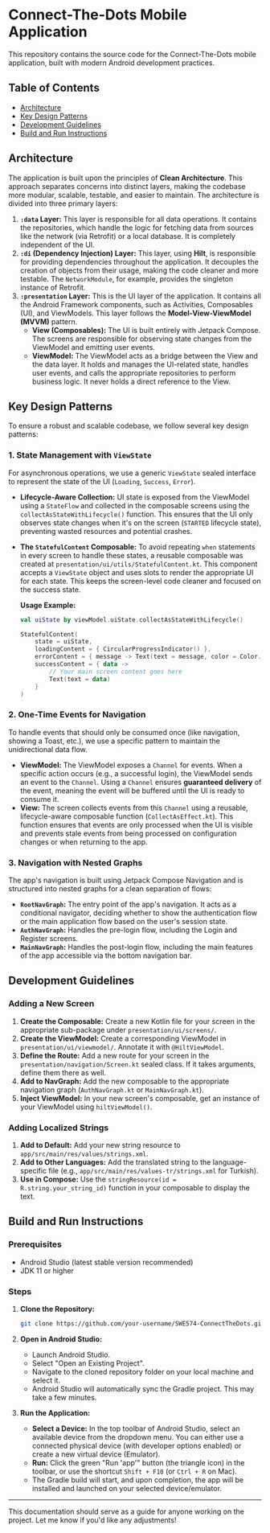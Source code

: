 # Connect-The-Dots Mobile Application

This repository contains the source code for the Connect-The-Dots mobile application, built with modern Android development practices.

## Table of Contents
- [Architecture](#architecture)
- [Key Design Patterns](#key-design-patterns)
- [Development Guidelines](#development-guidelines)
- [Build and Run Instructions](#build-and-run-instructions)

## Architecture

The application is built upon the principles of **Clean Architecture**. This approach separates concerns into distinct layers, making the codebase more modular, scalable, testable, and easier to maintain. The architecture is divided into three primary layers:

1.  **`:data` Layer:** This layer is responsible for all data operations. It contains the repositories, which handle the logic for fetching data from sources like the network (via Retrofit) or a local database. It is completely independent of the UI.
2.  **`:di` (Dependency Injection) Layer:** This layer, using **Hilt**, is responsible for providing dependencies throughout the application. It decouples the creation of objects from their usage, making the code cleaner and more testable. The `NetworkModule`, for example, provides the singleton instance of Retrofit.
3.  **`:presentation` Layer:** This is the UI layer of the application. It contains all the Android Framework components, such as Activities, Composables (UI), and ViewModels. This layer follows the **Model-View-ViewModel (MVVM)** pattern.
    *   **View (Composables):** The UI is built entirely with Jetpack Compose. The screens are responsible for observing state changes from the ViewModel and emitting user events.
    *   **ViewModel:** The ViewModel acts as a bridge between the View and the data layer. It holds and manages the UI-related state, handles user events, and calls the appropriate repositories to perform business logic. It never holds a direct reference to the View.

## Key Design Patterns

To ensure a robust and scalable codebase, we follow several key design patterns:

### 1. State Management with `ViewState`

For asynchronous operations, we use a generic `ViewState` sealed interface to represent the state of the UI (`Loading`, `Success`, `Error`).

- **Lifecycle-Aware Collection:** UI state is exposed from the ViewModel using a `StateFlow` and collected in the composable screens using the `collectAsStateWithLifecycle()` function. This ensures that the UI only observes state changes when it's on the screen (`STARTED` lifecycle state), preventing wasted resources and potential crashes.

- **The `StatefulContent` Composable:** To avoid repeating `when` statements in every screen to handle these states, a reusable composable was created at `presentation/ui/utils/StatefulContent.kt`. This component accepts a `ViewState` object and uses slots to render the appropriate UI for each state. This keeps the screen-level code cleaner and focused on the success state.

  **Usage Example:**
  ```kotlin
  val uiState by viewModel.uiState.collectAsStateWithLifecycle()

  StatefulContent(
      state = uiState,
      loadingContent = { CircularProgressIndicator() },
      errorContent = { message -> Text(text = message, color = Color.Red) },
      successContent = { data ->
          // Your main screen content goes here
          Text(text = data)
      }
  )
  ```

### 2. One-Time Events for Navigation

To handle events that should only be consumed once (like navigation, showing a Toast, etc.), we use a specific pattern to maintain the unidirectional data flow.
- **ViewModel:** The ViewModel exposes a `Channel` for events. When a specific action occurs (e.g., a successful login), the ViewModel sends an event to the `Channel`. Using a `Channel` ensures **guaranteed delivery** of the event, meaning the event will be buffered until the UI is ready to consume it.
- **View:** The screen collects events from this `Channel` using a reusable, lifecycle-aware composable function (`CollectAsEffect.kt`). This function ensures that events are only processed when the UI is visible and prevents stale events from being processed on configuration changes or when returning to the app.

### 3. Navigation with Nested Graphs

The app's navigation is built using Jetpack Compose Navigation and is structured into nested graphs for a clean separation of flows:
- **`RootNavGraph`:** The entry point of the app's navigation. It acts as a conditional navigator, deciding whether to show the authentication flow or the main application flow based on the user's session state.
- **`AuthNavGraph`:** Handles the pre-login flow, including the Login and Register screens.
- **`MainNavGraph`:** Handles the post-login flow, including the main features of the app accessible via the bottom navigation bar.

## Development Guidelines

### Adding a New Screen

1.  **Create the Composable:** Create a new Kotlin file for your screen in the appropriate sub-package under `presentation/ui/screens/`.
2.  **Create the ViewModel:** Create a corresponding ViewModel in `presentation/ui/viewmodel/`. Annotate it with `@HiltViewModel`.
3.  **Define the Route:** Add a new route for your screen in the `presentation/navigation/Screen.kt` sealed class. If it takes arguments, define them there as well.
4.  **Add to NavGraph:** Add the new composable to the appropriate navigation graph (`AuthNavGraph.kt` or `MainNavGraph.kt`).
5.  **Inject ViewModel:** In your new screen's composable, get an instance of your ViewModel using `hiltViewModel()`.

### Adding Localized Strings

1.  **Add to Default:** Add your new string resource to `app/src/main/res/values/strings.xml`.
2.  **Add to Other Languages:** Add the translated string to the language-specific file (e.g., `app/src/main/res/values-tr/strings.xml` for Turkish).
3.  **Use in Compose:** Use the `stringResource(id = R.string.your_string_id)` function in your composable to display the text.

## Build and Run Instructions

### Prerequisites

- Android Studio (latest stable version recommended)
- JDK 11 or higher

### Steps

1.  **Clone the Repository:**
    ```bash
    git clone https://github.com/your-username/SWE574-ConnectTheDots.git
    ```

2.  **Open in Android Studio:**
    - Launch Android Studio.
    - Select "Open an Existing Project".
    - Navigate to the cloned repository folder on your local machine and select it.
    - Android Studio will automatically sync the Gradle project. This may take a few minutes.

3.  **Run the Application:**
    - **Select a Device:** In the top toolbar of Android Studio, select an available device from the dropdown menu. You can either use a connected physical device (with developer options enabled) or create a new virtual device (Emulator).
    - **Run:** Click the green "Run 'app'" button (the triangle icon) in the toolbar, or use the shortcut `Shift + F10` (or `Ctrl + R` on Mac).
    - The Gradle build will start, and upon completion, the app will be installed and launched on your selected device/emulator.

---
This documentation should serve as a guide for anyone working on the project. Let me know if you'd like any adjustments!
